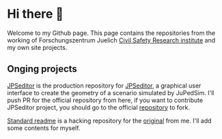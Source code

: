 # Hi there 👋

Welcome to my Github page. This page contains the repositories from the working of Forschungszentrum Juelich [Civil Safety Research institute](https://www.fz-juelich.de/ias/ias-7/EN/Home/home_node.html) and my own site projects.

## Onging projects

[JPSeditor](https://github.com/sainho93/jpseditor) is the production repository for [JPSeditor](https://www.jupedsim.org/jpseditor_introduction.html), 
a graphical user interface to create the geometry of a scenario simulated by JuPedSim. I'll push PR for the official repository from here, if you want to contribute JPSeditor project, you should go to the official [repository](https://github.com/JuPedSim/jpseditor) to fork.

[Standard readme](https://github.com/sainho93/standard-readme) is a hacking repository for the [original](https://github.com/RichardLitt/standard-readme) from me. I'll add some contents for myself.
